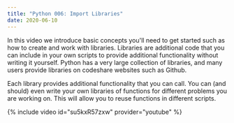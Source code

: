 ```yaml
---
title: "Python 006: Import Libraries"
date: 2020-06-10
---
```


In this video we introduce basic concepts you'll need to get started such as how to create and work with libraries. Libraries are additional code that you can include in your own scripts to provide additional functionality without writing it yourself. Python has a very large collection of libraries, and many users provide libraries on codeshare websites such as Github.

Each library provides additional functionality that you can call. You can (and should) even write your own libraries of functions for different problems you are working on. This will allow you to reuse functions in different scripts.

{% include video id="su5kxR57zxw" provider="youtube" %}